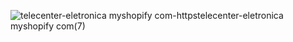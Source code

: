 ![telecenter-eletronica myshopify com-httpstelecenter-eletronica myshopify com(7)](https://github.com/user-attachments/assets/dc6ccf5d-7eb8-4642-b1af-5c151dcd24cf)
